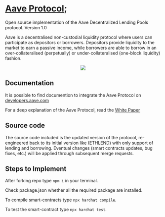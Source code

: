 # [Aave Protocol](https://aave.com/);

Open source implementation of the Aave Decentralized Lending Pools protocol. Version 1.0

Aave is a decentralised non-custodial liquidity protocol where users can participate as depositors or borrowers. Depositors provide liquidity to the market to earn a passive income, while borrowers are able to borrow in an over-collateralised (perpetually) or under-collateralised (one-block liquidity) fashion.

<p align="center">
 <img src="https://user-images.githubusercontent.com/87430736/198200803-c70fc71d-4c52-4b14-9937-b9b740d009e3.png">
</p>

## Documentation

It is possible to find documention to integrate the Aave Protocol on [developers.aave.com](https://developers.aave.com)

For a deep explanation of the Aave Protocol, read the [White Paper](./docs/Aave_Protocol_Whitepaper_v1_0.pdf)


## Source code

The source code included is the updated version of the protocol, re-engineered back to its initial version like (ETHLEND) with only support of lending and borrowing. Eventual changes (smart contracts updates, bug fixes, etc.) will be applied through subsequent merge requests.

## Steps to Implement

After forking repo type ```npm i``` in your terminal.

Check package.json whether all the required package are installed.

To compile smart-contracts type ```npx hardhat compile```.

To test the smart-contract type ```npx hardhat test```.
